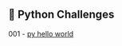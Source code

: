 ## 🎯 Python Challenges

001 - [py hello world](https://github.com/danipishinin/HackerRank/blob/main/python/py-hello-world.md) </br >